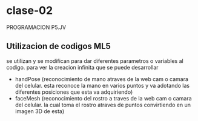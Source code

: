 # clase-02
PROGRAMACION P5.JV

## Utilizacion de codigos ML5
se utilizan y se modifican para dar diferentes parametros o variables al codigo. para ver la creacion infinita que se puede desarrollar

* handPose (reconocimiento de mano atraves de la web cam o camara del celular. esta reconoce la mano en varios puntos y va adotando las diferentes posiciones que esta va adquiriendo)
* faceMesh (reconocimiento del rostro a traves de la web cam o camara del celular. la cual toma el rostro atraves de puntos convirtiendo en un imagen 3D de esta)

